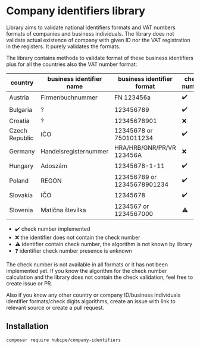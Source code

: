 # Company identifiers library
Library aims to validate national identifiers formats and VAT numbers formats of companies and business individuals.
The library does not validate actual existence of company with given ID nor the VAT registration in the registers.
It purely validates the formats.

The library contains methods to validate format of these business identifiers plus for all the countries also the VAT number format:

| country         | business identifier name | business identifier format   | check number       |
| ----------------| -------------------------|------------------------------|--------------------|
| Austria         | Firmenbuchnummer         | FN 123456a                   | :heavy_check_mark: |
| Bulgaria        | ?                        | 123456789                    | :heavy_check_mark: |
| Croatia         | ?                        | 12345678901                  | :x:                |
| Czech Republic  | IČO                      | 12345678 or 7501011234       | :heavy_check_mark: |
| Germany         | Handelsregisternummer    | HRA/HRB/GNR/PR/VR 123456A    | :x:                |
| Hungary         | Adoszám                  | 12345678-1-11                | :heavy_check_mark: |
| Poland          | REGON                    | 123456789 or 12345678901234  | :heavy_check_mark: |
| Slovakia        | IČO                      | 12345678                     | :heavy_check_mark: |
| Slovenia        | Matična številka         | 1234567 or 1234567000        | :warning:          |

* :heavy_check_mark: check number implemented
* :x: the identifier does not contain the check number
* :warning: identifier contain check number, the algorithm is not known by library
* :question: identifier check number presence is unknown

The check number is not available in all formats or it has not been implemented yet. If you know the algorithm for the check number calculation
and the library does not contain the check validation, feel free to create issue or PR.

Also if you know any other country or company ID/business individuals identifier formats/check digits algorithms, create an issue with link to
relevant source or create a pull request.

## Installation

```
composer require hubipe/company-identifiers
```
